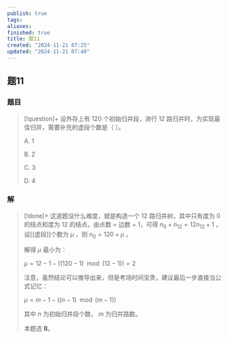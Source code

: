 ```yaml
---
publish: true
tags: 
aliases: 
finished: true
title: 题11
created: "2024-11-21 07:25"
updated: "2024-11-21 07:40"
---
```

## 题11
### 题目
> [!question]+
> 设外存上有 120 个初始归并段，进行 12 路归并时，为实现最佳归并，需要补充的虚段个数是（ ）。
> 
> A. 1
> 
> B. 2
> 
> C. 3
> 
> D. 4
### 解
> [!done]+
> 这道题没什么难度，就是构造一个 12 路归并树，其中只有度为 0 的结点和度为 12 的结点。由点数 = 边数 + 1，可得 $n_0+n_{12}=12n_{12}+1$ ，设[[虚段]]个数为 $\mu$ ，则 $n_0=120+\mu$ 。
> 
> 解得 $\mu$ 最小为：
> 
> $\mu = 12-1-( (120-1)\mod (12-1))=2$
> 
> 注意，虽然结论可以推导出来，但是考场时间宝贵，建议最后一步直接当公式记忆：
> 
> $\mu = m-1-( (n-1)\mod (m-1))$
> 
> 其中 $n$ 为初始归并段个数， $m$ 为归并路数。
> 
> 本题选 **B**。